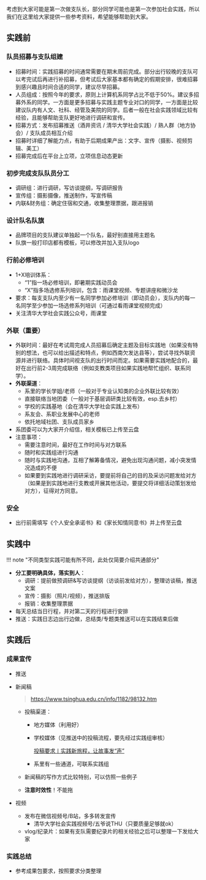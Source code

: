 考虑到大家可能是第一次做支队长，部分同学可能也是第一次参加社会实践，所以我们在这里给大家提供一些参考资料，希望能够帮助到大家。

## 实践前

### 队员招募与支队组建

- 招募时间：实践招募的时间通常需要在期末周前完成。部分出行较晚的支队可以考完试后再进行补招募，但考试后大家基本都有确定的假期安排，很难招募到感兴趣且时间合适的同学，建议尽早招募。
- 人员组成：按照今年的要求，原则上计算机系同学占比不低于50%。建议多招募外系的同学。一方面是更多招募与实践主题专业对口的同学，一方面是比较建议队内有人文、社科、经管及美院的同学。后者一般在社会实践领域比较有经验，且能够帮助支队更好地进行调研和宣传。
- 招募方式：发布招募推送（酒井资讯 / 清华大学社会实践）/ 熟人群（地方协会）/ 支队成员相互介绍
- 招募时详细了解能力点，有助于后期成果产出：文字、宣传（摄影、视频剪辑、美工）
- 招募完成后在平台上立项，立项信息动态更新

### 初步完成支队队员分工

- 调研组：进行调研，写访谈提纲，写调研报告
- 宣传组：摄影摄像，推送制作，写宣传稿
- 内联&财务组：确定住宿和交通，收集整理票据，跟进报销

### 设计队名队旗

- 品牌项目的支队建议单独起一个队名，最好别直接用主题名
- 队旗一般打印店都有模板，可以修改并加入支队logo

### 行前必修培训

- 1+X培训体系：
    - “1”指一场必修培训，即暑期实践动员会
    - “X”指多场选修系列培训，包含：雨课堂视频、专题讲座和微沙龙
- 要求：每支支队内至少有一名同学参加必修培训（即动员会），支队内的每一名同学至少参加一场选修系列培训（可通过看雨课堂视频完成）
- 关注清华大学社会实践公众号，雨课堂

### 外联（重要）

- 外联时间：最好在考试周完成人员招募后确定主题及目标实践地（如果没有特别的想法，也可以给出描述和特点，例如西南欠发达县等），尝试寻找外联资源并进行联络。具体时间视支队的出行时间而定。如果需要实践地配合的，最好在出行前2-3周完成联络（例如支教类项目如果实践地帮忙组织、联系同学）。
- **外联渠道**：
    - 系里的学长学姐/老师（一般对于专业认知类的企业外联比较有效）
    - 直接联络当地团委（一般对于基层调研类比较有效，esp.去乡村）
    - 学校的实践基地（会在清华大学社会实践上发布）
    - 系友会、系职业发展中心的老师
    - 依托地域社团、支队成员家乡
- 系团委可以为大家开介绍信，相关模板已上传至云盘
- 注意事项：
  - 需要注意时间，最好在工作时间与对方联系
  - 随时和实践组进行沟通
  - 随时与实践地沟通，互相了解筹备情况，避免出现沟通问题，减小突发情况造成的不便
  - 如果要到实践地进行调研采访，要提前将自己的目的及采访问题发给对方（如果是到实践地进行支教或开展其他活动，要提交将详细活动策划发给对方），征得对方同意。

### 安全

- 出行前需填写《个人安全承诺书》和《家长知情同意书》并上传至云盘

## 实践中

!!! note "不同类型实践可能有所不同，此处仅简要介绍共通部分"

- **分工要明确具体，落实到人**：
    - 调研：提前做预调研&写访谈提纲（访谈前发给对方），整理访谈稿，推送文案
    - 宣传：摄影（照片/视频），推送排版
    - 报销：收集整理票据
- 每天总结当日行程，并对第二天的行程进行安排
- 推送：实践日志边出行边做，总结类/专题类推送可以在实践结束后做

## 实践后

### 成果宣传

- 推送
- 新闻稿
    
    > https://www.tsinghua.edu.cn/info/1182/98132.htm
    
    - 投稿渠道：
        - 地方媒体（利用好）
        - 学校媒体（见推送中的投稿流程，要先经过实践组审核）
            
            [投稿要求丨实践新旅程，让故事发“声”](https://mp.weixin.qq.com/s/_UlIzRZ1manMcg2ZqGfNfw)
            
        - 系里有一些通道，可联系实践组

    - 新闻稿的写作方式比较特别，可以仿照一些例子
    - **注意时效性**！不能拖
  
- 视频
    - 发布在微信视频号/B站，多多转发宣传
        - 清华大学社会实践视频号/五爷说THU（只要质量足够就ok）
    - vlog/纪录片：如果有支队需要纪录片的相关经验之后可以整理一下发给大家

### 实践总结

- 参考成果包要求，按照要求分类整理